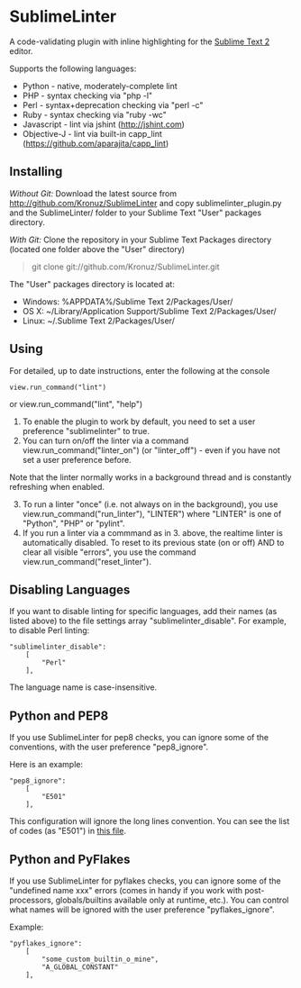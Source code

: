 SublimeLinter
=============

A code-validating plugin with inline highlighting for the [Sublime Text 2](http://sublimetext.com "Sublime Text 2") editor.

Supports the following languages:

* Python - native, moderately-complete lint
* PHP - syntax checking via "php -l"
* Perl - syntax+deprecation checking via "perl -c"
* Ruby - syntax checking via "ruby -wc"
* Javascript - lint via jshint (http://jshint.com)
* Objective-J - lint via built-in capp_lint (https://github.com/aparajita/capp_lint)

Installing
-----

*Without Git:* Download the latest source from http://github.com/Kronuz/SublimeLinter and copy sublimelinter_plugin.py and the SublimeLinter/ folder to your Sublime Text "User" packages directory.

*With Git:* Clone the repository in your Sublime Text Packages directory (located one folder above the "User" directory)

> git clone git://github.com/Kronuz/SublimeLinter.git


The "User" packages directory is located at:

* Windows:
    %APPDATA%/Sublime Text 2/Packages/User/
* OS X:
    ~/Library/Application Support/Sublime Text 2/Packages/User/
* Linux:
    ~/.Sublime Text 2/Packages/User/

Using
-----

For detailed, up to date instructions, enter the following at the console

    view.run_command("lint")
or
    view.run_command("lint", "help")

1. To enable the plugin to work by default, you need to set a user preference "sublimelinter" to true.
2. You can turn on/off the linter via a command view.run_command("linter_on") (or "linter_off") - even if you have not set a user preference before.

Note that the linter normally works in a background thread and is constantly refreshing when enabled.

3. To run a linter "once" (i.e. not always on in the background), you use
view.run_command("run_linter"), "LINTER") where "LINTER" is one of "Python", "PHP" or "pylint".
4. If you run a linter via a commmand as in 3. above, the realtime linter is automatically disabled. To reset to its previous state (on or off) AND to clear all visible "errors", you use the command
view.run_command("reset_linter").

Disabling Languages
-------------------

If you want to disable linting for specific languages, add their names (as listed above) to the file settings array "sublimelinter_disable".
For example, to disable Perl linting:

    "sublimelinter_disable":
        [
            "Perl"
        ],

The language name is case-insensitive.

Python and PEP8
---------------

If you use SublimeLinter for pep8 checks, you can ignore some of the conventions,
with the user preference "pep8_ignore".

Here is an example:

    "pep8_ignore":
        [
            "E501"
        ],

This configuration will ignore the long lines convention. You can see the list
of codes (as "E501") in [this file](https://github.com/jcrocholl/pep8/blob/master/pep8.py).

Python and PyFlakes
-------------------

If you use SublimeLinter for pyflakes checks, you can ignore some of the "undefined name xxx" errors (comes in handy if you work with post-processors, globals/builtins available only at runtime, etc.). You can control what names will be ignored with the user preference "pyflakes_ignore".

Example:

    "pyflakes_ignore":
        [
            "some_custom_builtin_o_mine",
            "A_GLOBAL_CONSTANT"
        ],
